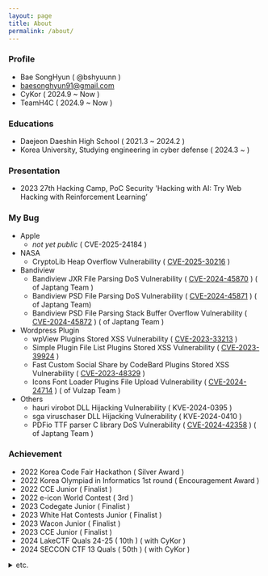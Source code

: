 ```yaml
---
layout: page
title: About
permalink: /about/
---
```


### Profile
- Bae SongHyun ( @bshyuunn )
- baesonghyun91@gmail.com
- CyKor ( 2024.9 ~ Now )
- TeamH4C ( 2024.9 ~ Now )

### Educations
- Daejeon Daeshin High School ( 2021.3 ~ 2024.2 )
- Korea University, Studying engineering in cyber defense ( 2024.3 ~  )

### Presentation
- 2023 27th Hacking Camp, PoC Security 'Hacking with AI: Try Web Hacking with Reinforcement Learning’

### My Bug
- Apple
    - _not yet public_ ( CVE-2025-24184 )
- NASA
    - CryptoLib Heap Overflow Vulnerability ( [CVE-2025-30216](https://github.com/nasa/CryptoLib/security/advisories/GHSA-v3jc-5j74-hcjv) )
- Bandiview
    - Bandiview JXR File Parsing DoS Vulnerability ( [CVE-2024-45870](https://nvd.nist.gov/vuln/detail/CVE-2024-45870) ) ( of Japtang Team )
    - Bandiview PSD File Parsing DoS Vulnerability ( [CVE-2024-45871](https://nvd.nist.gov/vuln/detail/CVE-2024-45871) )  ( of Japtang  Team)
    - Bandiview PSD File Parsing Stack Buffer Overflow Vulnerability ( [CVE-2024-45872](https://nvd.nist.gov/vuln/detail/CVE-2024-45872) ) ( of Japtang  Team )
- Wordpress Plugin
    - wpView Plugins Stored XSS Vulnerability ( [CVE-2023-33213](https://patchstack.com/database/vulnerability/wpview/wordpress-wpview-plugin-1-3-0-cross-site-scripting-xss-vulnerability?_s_id=cve) )
    - Simple Plugin File List Plugins Stored XSS Vulnerability ( [CVE-2023-39924](https://patchstack.com/database/vulnerability/simple-file-list/wordpress-simple-file-list-plugin-6-1-9-cross-site-scripting-xss-vulnerability?_s_id=cve) )
    - Fast Custom Social Share by CodeBard Plugins Stored XSS Vulnerability ( [CVE-2023-48329](https://patchstack.com/database/vulnerability/fast-custom-social-share-by-codebard/wordpress-fast-custom-social-share-by-codebard-plugin-1-1-1-cross-site-scripting-xss-vulnerability?_s_id=cve) )
    - Icons Font Loader Plugins File Upload Vulnerability ( [CVE-2024-24714](https://patchstack.com/database/vulnerability/icons-font-loader/wordpress-icons-font-loader-plugin-1-1-4-arbitrary-file-upload-vulnerability?_s_id=cve) ) ( of Vulzap Team )
- Others
    - hauri virobot DLL Hijacking Vulnerability ( KVE-2024-0395 )
    - sga viruschaser DLL Hijacking Vulnerability ( KVE-2024-0410 )
    - PDFio TTF parser C library DoS Vulnerability ( [CVE-2024-42358](https://nvd.nist.gov/vuln/detail/CVE-2024-42358) ) ( of Japtang Team )

### Achievement
- 2022 Korea Code Fair Hackathon ( Silver Award )
- 2022 Korea Olympiad in Informatics 1st round ( Encouragement Award )
- 2022 CCE Junior ( Finalist )
- 2022 e-icon World Contest ( 3rd )
- 2023 Codegate Junior ( Finalist )
- 2023 White Hat Contests Junior ( Finalist )
- 2023 Wacon Junior ( Finalist )
- 2023 CCE Junior ( Finalist )
- 2024 LakeCTF Quals 24-25 ( 10th ) ( with CyKor )
- 2024 SECCON CTF 13 Quals ( 50th ) ( with CyKor )
<details>
<summary>etc.</summary>
    <ul>
        <li>2021 전국 고등학교 소프트웨어 창업 및 아이디어 경진대회 ( 노력상 )</li>
        <li>2021 전국대광발명창작대회 발명아이디어제안서 부문 ( 금상 )</li>
        <li>2022 인공지능 자율탐구 성과대회 ( 대상 )</li>
        <li>2022 데이터 크리에이터 캠프 ( 우수상 )</li>
        <li>2022 기술기반 모빌리티 리빙랩 메이커톤 프로젝트 ( 대상 )</li>
        <li>2022 전국 동아리 소프트웨어 경진대회 ( 장려상 )</li>
        <li>2022 충청권 청소년 해킹방어대회 ( 최우수상 )</li>
        <li>2022 KOSPO 웹서비스 정보보안 경진대회 청소년부 ( 우수상 )</li>
        <li>2022 대한민국 청소년 창업경진대회 ( 우수상 )</li>
        <li>2022 아산 유스프러너 ( 우수상 )</li>
        <li>2023 경운대 지능형 모빌리티 SW 경진대회 인공지능 분야 ( 대상 )</li>
        <li>2023 KDB 고등학생 창업프로그램 우수 수료팀</li>
        <li>2023 전국 창의 문제 해결 능력 경진대회 ( 동상 )</li>
        <li>2023 국민대 알고리즘 대회 ( 장려상 )</li>
        <li>2023 JBU CTF 중고등부 ( 장려상 )</li>
        <li>2023 사이버 보안 챌린지 ( Finalist )</li>
        <li>2024 사이버 시큐리티 해커톤 ( 대상 )</li>
    </ul>
</details>

